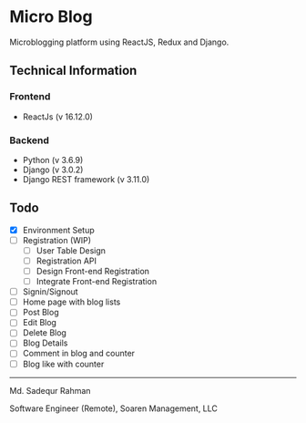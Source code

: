 # Micro Blog

Microblogging platform using ReactJS, Redux and Django.

## Technical Information

### Frontend

- ReactJs (v 16.12.0)

### Backend

- Python (v 3.6.9)
- Django (v 3.0.2)
- Django REST framework (v 3.11.0)

## Todo

- [x] Environment Setup
- [ ] Registration (WIP)
  - [ ] User Table Design
  - [ ] Registration API
  - [ ] Design Front-end Registration
  - [ ] Integrate Front-end Registration
- [ ] Signin/Signout
- [ ] Home page with blog lists
- [ ] Post Blog
- [ ] Edit Blog
- [ ] Delete Blog
- [ ] Blog Details
- [ ] Comment in blog and counter
- [ ] Blog like with counter

---

Md. Sadequr Rahman

Software Engineer (Remote), Soaren Management, LLC

